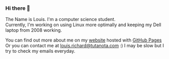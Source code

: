 ### Hi there 👋  
The Name is Louis. I'm a computer science student.  
Currently, I'm working on using Linux more optimally and keeping my Dell laptop from 2008 working.  

You can find out more about me on my [website](https://louisrichard.github.io/) hosted with [GitHub Pages](https://pages.github.com/)  
Or you can contact me at louis.richard@tutanota.com :) I may be slow but I try to check my emails everyday.
